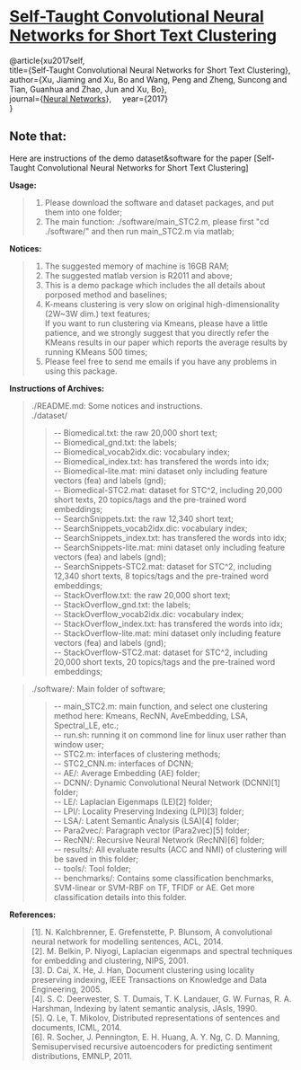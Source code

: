 [Self-Taught Convolutional Neural Networks for Short Text Clustering](https://arxiv.org/abs/1701.00185)  
============================================================================  
@article{xu2017self,    
  title={Self-Taught Convolutional Neural Networks for Short Text Clustering},    
  author={Xu, Jiaming and Xu, Bo and Wang, Peng and Zheng, Suncong and Tian, Guanhua and Zhao, Jun and Xu, Bo},    
  journal={[Neural Networks](http://dx.doi.org/10.1016/j.neunet.2016.12.008)},    
  year={2017}    
}    

**Note that:**  
----------------------------------------------------------------------------  
  
Here are instructions of the demo dataset&software for the paper [Self-Taught Convolutional Neural Networks for Short Text Clustering]    
  
**Usage:**  
>1. Please download the software and dataset packages, and put them into one folder;  
>2. The main function: ./software/main_STC2.m, please first "cd ./software/" and then run main_STC2.m via matlab;  
    
**Notices:**  
>1. The suggested memory of machine is 16GB RAM;  
>2. The suggested matlab version is R2011 and above;  
>3. This is a demo package which includes the all details about porposed method and baselines;  
>4. K-means clustering is very slow on original high-dimensionality (2W~3W dim.) text features;    
>If you want to run clustering via Kmeans, please have a little patience, and we strongly suggest that you directly refer the KMeans results in our paper which reports the average results by running KMeans 500 times;  
>5. Please feel free to send me emails if you have any problems in using this package.  

**Instructions of Archives:**  
>./README.md: Some notices and instructions.  
>./dataset/  
>>-- Biomedical.txt: the raw 20,000 short text;  
>>-- Biomedical_gnd.txt: the labels;  
>>-- Biomedical_vocab2idx.dic: vocabulary index;  
>>-- Biomedical_index.txt: has transfered the words into idx;  
>>-- Biomedical-lite.mat: mini dataset only including feature vectors (fea) and labels (gnd);  
>>-- Biomedical-STC2.mat: dataset for STC^2, including 20,000 short texts, 20 topics/tags and the pre-trained word embeddings;   
>>-- SearchSnippets.txt: the raw 12,340 short text;  
>>-- SearchSnippets_vocab2idx.dic: vocabulary index;  
>>-- SearchSnippets_index.txt: has transfered the words into idx;  
>>-- SearchSnippets-lite.mat: mini dataset only including feature vectors (fea) and labels (gnd);  
>>-- SearchSnippets-STC2.mat: dataset for STC^2, including 12,340 short texts, 8 topics/tags and the pre-trained word embeddings;   
>>-- StackOverflow.txt: the raw 20,000 short text;  
>>-- StackOverflow_gnd.txt: the labels;  
>>-- StackOverflow_vocab2idx.dic: vocabulary index;  
>>-- StackOverflow_index.txt: has transfered the words into idx;  
>>-- StackOverflow-lite.mat: mini dataset only including feature vectors (fea) and labels (gnd);          
>>-- StackOverflow-STC2.mat: dataset for STC^2, including 20,000 short texts, 20 topics/tags and the pre-trained word embeddings;           

>./software/: Main folder of software;  
>>-- main_STC2.m: main function, and select one clustering method here: Kmeans, RecNN, AveEmbedding, LSA, Spectral_LE, etc.;  
>>-- run.sh: running it on commond line for linux user rather than window user;  
>>-- STC2.m: interfaces of clustering methods;  
>>-- STC2_CNN.m: interfaces of DCNN;  
>>-- AE/: Average Embedding (AE) folder;  
>>-- DCNN/: Dynamic Convolutional Neural Network (DCNN)[1] folder;  
>>-- LE/: Laplacian Eigenmaps (LE)[2] folder;  
>>-- LPI/: Locality Preserving Indexing (LPI)[3] folder;  
>>-- LSA/: Latent Semantic Analysis (LSA)[4] folder;  
>>-- Para2vec/: Paragraph vector (Para2vec)[5] folder;  
>>-- RecNN/: Recursive Neural Network (RecNN)[6] folder;  
>>-- results/: All evaluate results (ACC and NMI) of clustering will be saved in this folder;  
>>-- tools/: Tool folder;  
>>-- benchmarks/: Contains some classification benchmarks, SVM-linear or SVM-RBF on TF, TFIDF or AE. Get more classification details into this folder.  
				

**References:**  				
>[1]. N. Kalchbrenner, E. Grefenstette, P. Blunsom, A convolutional neural network for modelling sentences, ACL, 2014.  
>[2]. M. Belkin, P. Niyogi, Laplacian eigenmaps and spectral techniques for embedding and clustering, NIPS, 2001.  
>[3]. D. Cai, X. He, J. Han, Document clustering using locality preserving indexing, IEEE Transactions on Knowledge and Data Engineering, 2005.  
>[4]. S. C. Deerwester, S. T. Dumais, T. K. Landauer, G. W. Furnas, R. A. Harshman, Indexing by latent semantic analysis, JAsIs, 1990.  
>[5]. Q. Le, T. Mikolov, Distributed representations of sentences and documents, ICML, 2014.  
>[6]. R. Socher, J. Pennington, E. H. Huang, A. Y. Ng, C. D. Manning, Semisupervised recursive autoencoders for predicting sentiment distributions, EMNLP, 2011.  

